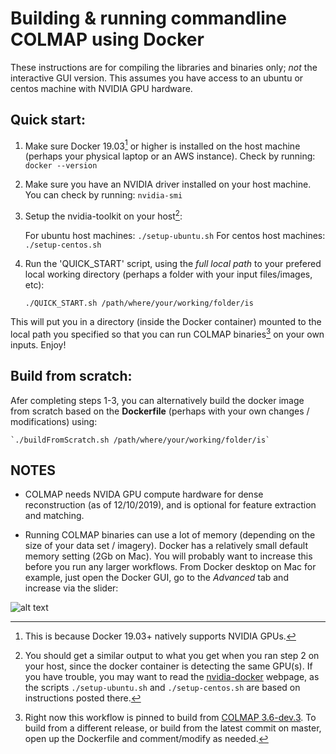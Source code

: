 
# Building & running commandline COLMAP using Docker

These instructions are for compiling the libraries and binaries only; *not* the interactive GUI version. This assumes you have access to an ubuntu or centos machine with NVIDIA GPU hardware. 

## Quick start:

1. Make sure Docker 19.03[^1] or higher is installed on the host machine (perhaps your physical laptop or an AWS instance). Check by running:
	`docker --version`

2. Make sure you have an NVIDIA driver installed on your host machine. You can check by running:
	`nvidia-smi`

3. Setup the nvidia-toolkit on your host[^2]:

	For ubuntu host machines: `./setup-ubuntu.sh`
	For centos host machines: `./setup-centos.sh`

4. Run the 'QUICK_START' script, using the *full local path* to your prefered local working directory (perhaps a folder with your input files/images, etc):

	`./QUICK_START.sh /path/where/your/working/folder/is`

This will put you in a directory (inside the Docker container) mounted to the local path you specified so that you can run COLMAP binaries[^3] on your own inputs. Enjoy!

## Build from scratch:

Afer completing steps 1-3, you can alternatively build the docker image from scratch based on the **Dockerfile** (perhaps with your own changes / modifications) using:

	`./buildFromScratch.sh /path/where/your/working/folder/is`

## NOTES

[^1]: This is because Docker 19.03+ natively supports NVIDIA GPUs.

[^2]: You should get a similar output to what you get when you ran step 2 on your host, since the docker container is detecting the same GPU(s). If you have trouble, you may want to read the [nvidia-docker](https://github.com/NVIDIA/nvidia-docker) webpage, as the scripts `./setup-ubuntu.sh` and `./setup-centos.sh` are based on instructions posted there.

[^3]: Right now this workflow is pinned to build from [COLMAP 3.6-dev.3](https://github.com/tjdahlke/colmap/releases/tag/3.6-dev.3.). To build from a different release, or build from the latest commit on master, open up the Dockerfile and comment/modify as needed.

+ COLMAP needs NVIDA GPU compute hardware for dense reconstruction (as of 12/10/2019), and is optional for feature extraction and matching.

+ Running COLMAP binaries can use a lot of memory (depending on the size of your data set / imagery). Docker has a relatively small default memory setting (2Gb on Mac). You will probably want to increase this before you run any larger workflows. From Docker desktop on Mac for example, just open the Docker GUI, go to the *Advanced* tab and increase via the slider:

![alt text][dockerParam]

[dockerParam]: https://i.stack.imgur.com/6iWiW.png "Recommend increasing memory to >4Gb"


<!-- nvcc --version -->
<!-- lspci -->
